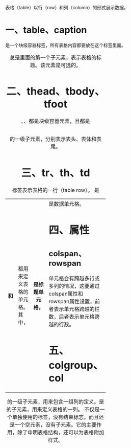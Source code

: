 表格（table）以行（row）和列（column）的形式展示数据。

# 一、table、caption

<table>是一个块级容器标签，所有表格内容都要放在这个标签里面。

<caption>总是<table>里面的第一个子元素，表示表格的标题。该元素是可选的。

# 二、thead、tbody、tfoot

<thead>、<tbody>、<tfoot>都是块级容器元素，且都是<table>的一级子元素，分别表示表头、表体和表尾。

# 三、tr、th、td

<tr>标签表示表格的一行（table row）。

<th>和<td>都用来定义表格的单元格。其中，<th>是标题单元格，<td>是数据单元格。

# 四、属性

## colspan、rowspan

单元格会有跨越多行或多列的情况，这要通过colspan属性和rowspan属性设置，前者表示单元格跨越的栏数，后者表示单元格跨越的行数。

# 五、colgroup、col

<colgroup>是<table>的一级子元素，用来包含一组列的定义。<col>是<colgroup>的子元素，用来定义表格的一列。

<col>不仅是一个单独使用的标签，没有结束标志，而且还是一个空元素，没有子元素。它的主要作用，除了申明表格结构，还可以为表格附加样式。